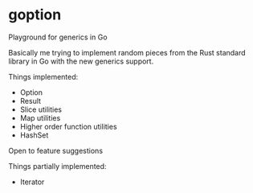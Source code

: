 # goption
Playground for generics in Go

Basically me trying to implement random pieces from the Rust standard library in Go with the new generics support.

Things implemented:
- Option
- Result
- Slice utilities
- Map utilities
- Higher order function utilities
- HashSet

Open to feature suggestions

Things partially implemented:
- Iterator
